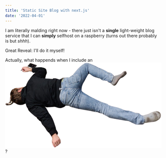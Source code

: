 ```yaml
---
title: 'Static Site Blog with next.js'
date: '2022-04-01'
---
```


I am literally malding right now - there just isn't a **single** light-weight blog service that I can **simply** selfhost on a raspberry (turns out there probably is but *shhh*).

Great Reveal: I'll do it myself!

Actually, what happends when I include an ![image](/public/images/igel.png)? 